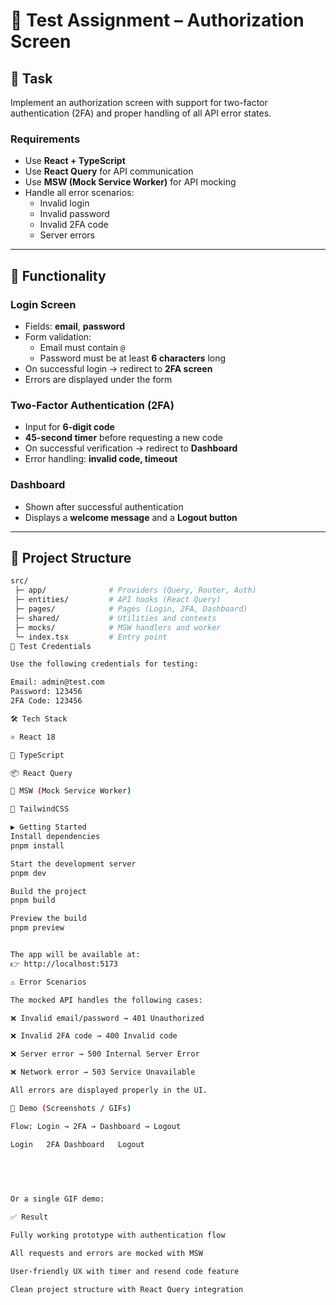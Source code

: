 # 🔐 Test Assignment – Authorization Screen

## 📌 Task
Implement an authorization screen with support for two-factor authentication (2FA) and proper handling of all API error states.

### Requirements
- Use **React + TypeScript**
- Use **React Query** for API communication
- Use **MSW (Mock Service Worker)** for API mocking
- Handle all error scenarios:
  - Invalid login
  - Invalid password
  - Invalid 2FA code
  - Server errors

---

## 🚀 Functionality

### Login Screen
- Fields: **email**, **password**
- Form validation:
  - Email must contain `@`
  - Password must be at least **6 characters** long
- On successful login → redirect to **2FA screen**
- Errors are displayed under the form

### Two-Factor Authentication (2FA)
- Input for **6-digit code**
- **45-second timer** before requesting a new code
- On successful verification → redirect to **Dashboard**
- Error handling: **invalid code, timeout**

### Dashboard
- Shown after successful authentication
- Displays a **welcome message** and a **Logout button**

---

## 📂 Project Structure
```bash
src/
 ├─ app/              # Providers (Query, Router, Auth)
 ├─ entities/         # API hooks (React Query)
 ├─ pages/            # Pages (Login, 2FA, Dashboard)
 ├─ shared/           # Utilities and contexts
 ├─ mocks/            # MSW handlers and worker
 └─ index.tsx         # Entry point
🔑 Test Credentials

Use the following credentials for testing:

Email: admin@test.com
Password: 123456
2FA Code: 123456

🛠️ Tech Stack

⚛️ React 18

🔧 TypeScript

📦 React Query

🧩 MSW (Mock Service Worker)

🎨 TailwindCSS

▶️ Getting Started
Install dependencies
pnpm install

Start the development server
pnpm dev

Build the project
pnpm build

Preview the build
pnpm preview


The app will be available at:
👉 http://localhost:5173

⚠️ Error Scenarios

The mocked API handles the following cases:

❌ Invalid email/password → 401 Unauthorized

❌ Invalid 2FA code → 400 Invalid code

❌ Server error → 500 Internal Server Error

❌ Network error → 503 Service Unavailable

All errors are displayed properly in the UI.

🎥 Demo (Screenshots / GIFs)

Flow: Login → 2FA → Dashboard → Logout

Login	2FA	Dashboard	Logout

	
	
	

Or a single GIF demo:

✅ Result

Fully working prototype with authentication flow

All requests and errors are mocked with MSW

User-friendly UX with timer and resend code feature

Clean project structure with React Query integration
